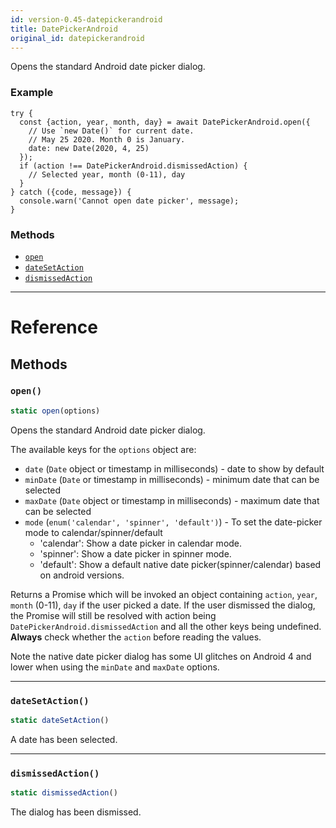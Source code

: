 ```yaml
---
id: version-0.45-datepickerandroid
title: DatePickerAndroid
original_id: datepickerandroid
---
```


Opens the standard Android date picker dialog.

### Example

```
try {
  const {action, year, month, day} = await DatePickerAndroid.open({
    // Use `new Date()` for current date.
    // May 25 2020. Month 0 is January.
    date: new Date(2020, 4, 25)
  });
  if (action !== DatePickerAndroid.dismissedAction) {
    // Selected year, month (0-11), day
  }
} catch ({code, message}) {
  console.warn('Cannot open date picker', message);
}
```

### Methods

* [`open`](datepickerandroid.md#open)
* [`dateSetAction`](datepickerandroid.md#datesetaction)
* [`dismissedAction`](datepickerandroid.md#dismissedaction)

---

# Reference

## Methods

### `open()`

```javascript
static open(options)
```

Opens the standard Android date picker dialog.

The available keys for the `options` object are:

* `date` (`Date` object or timestamp in milliseconds) - date to show by default
* `minDate` (`Date` or timestamp in milliseconds) - minimum date that can be selected
* `maxDate` (`Date` object or timestamp in milliseconds) - maximum date that can be selected
* `mode` (`enum('calendar', 'spinner', 'default')`) - To set the date-picker mode to calendar/spinner/default
  * 'calendar': Show a date picker in calendar mode.
  * 'spinner': Show a date picker in spinner mode.
  * 'default': Show a default native date picker(spinner/calendar) based on android versions.

Returns a Promise which will be invoked an object containing `action`, `year`, `month` (0-11), `day` if the user picked a date. If the user dismissed the dialog, the Promise will still be resolved with action being `DatePickerAndroid.dismissedAction` and all the other keys being undefined. **Always** check whether the `action` before reading the values.

Note the native date picker dialog has some UI glitches on Android 4 and lower when using the `minDate` and `maxDate` options.

---

### `dateSetAction()`

```javascript
static dateSetAction()
```

A date has been selected.

---

### `dismissedAction()`

```javascript
static dismissedAction()
```

The dialog has been dismissed.
